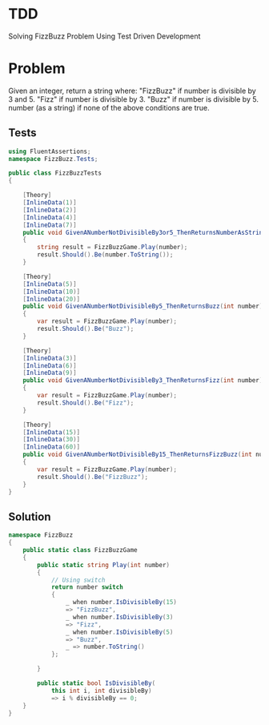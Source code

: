# TDD

Solving FizzBuzz Problem Using Test Driven Development

# Problem

Given an integer, return a string where:
"FizzBuzz" if number is divisible by 3 and 5.
"Fizz" if number is divisible by 3.
"Buzz" if number is divisible by 5.
number (as a string) if none of the above conditions are true.

## Tests

```csharp
using FluentAssertions;
namespace FizzBuzz.Tests;

public class FizzBuzzTests
{

    [Theory]
    [InlineData(1)]
    [InlineData(2)]
    [InlineData(4)]
    [InlineData(7)]
    public void GivenANumberNotDivisibleBy3or5_ThenReturnsNumberAsString(int number)
    {
        string result = FizzBuzzGame.Play(number);
        result.Should().Be(number.ToString());
    }

    [Theory]
    [InlineData(5)]
    [InlineData(10)]
    [InlineData(20)]
    public void GivenANumberNotDivisibleBy5_ThenReturnsBuzz(int number)
    {
        var result = FizzBuzzGame.Play(number);
        result.Should().Be("Buzz");
    }

    [Theory]
    [InlineData(3)]
    [InlineData(6)]
    [InlineData(9)]
    public void GivenANumberNotDivisibleBy3_ThenReturnsFizz(int number)
    {
        var result = FizzBuzzGame.Play(number);
        result.Should().Be("Fizz");
    }

    [Theory]
    [InlineData(15)]
    [InlineData(30)]
    [InlineData(60)]
    public void GivenANumberNotDivisibleBy15_ThenReturnsFizzBuzz(int number)
    {
        var result = FizzBuzzGame.Play(number);
        result.Should().Be("FizzBuzz");
    }
}

```

## Solution

```csharp
namespace FizzBuzz
{
    public static class FizzBuzzGame
    {
        public static string Play(int number)
        {
            // Using switch
            return number switch
            {
                _ when number.IsDivisibleBy(15)
                => "FizzBuzz",
                _ when number.IsDivisibleBy(3)
                => "Fizz",
                _ when number.IsDivisibleBy(5)
                => "Buzz",
                _ => number.ToString()
            };

        }

        public static bool IsDivisibleBy(
            this int i, int divisibleBy)
            => i % divisibleBy == 0;
    }
}
```
